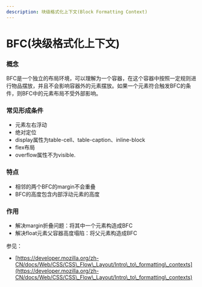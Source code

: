 ```yaml
---
description: 块级格式化上下文(Block Formatting Context)
---
```


# BFC(块级格式化上下文)

### 概念

BFC是一个独立的布局环境，可以理解为一个容器，在这个容器中按照一定规则进行物品摆放，并且不会影响容器外的元素摆放。如果一个元素符合触发BFC的条件，则BFC中的元素布局不受外部影响。



### 常见形成条件

* 元素左右浮动
* 绝对定位
* display属性为table-cell、table-caption、inline-block
* flex布局
* overflow属性不为visible.

### 特点

* 相邻的两个BFC的margin不会重叠
* BFC的高度包含内部浮动元素的高度



### 作用

* 解决margin折叠问题：将其中一个元素构造成BFC
* 解决float元素父容器高度塌陷：将父元素构造成BFC







参见：

* [https://developer.mozilla.org/zh-CN/docs/Web/CSS/CSS\_Flow\_Layout/Intro\_to\_formatting\_contexts](https://developer.mozilla.org/zh-CN/docs/Web/CSS/CSS\_Flow\_Layout/Intro\_to\_formatting\_contexts)
